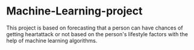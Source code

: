 # Machine-Learning-project
This project is based on forecasting that a person can have chances of getting heartattack or not based on the person's lifestyle factors with the help of machine learning algorithms.
